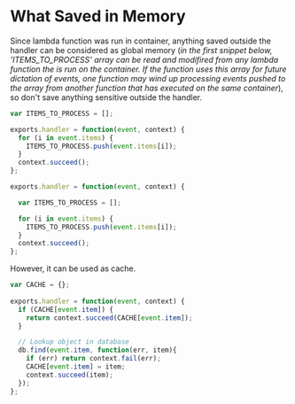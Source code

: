 # What Saved in Memory

Since lambda function was run in container, anything saved outside the handler can be considered as global memory (*in the first snippet below, 'ITEMS_TO_PROCESS' array can be read and modifired from any lambda function the is run on the container. If the function uses this array for future dictation of events, one function may wind up processing events pushed to the array from another function that has executed on the same container*), so don't save anything sensitive outside the handler.

```javascript
var ITEMS_TO_PROCESS = [];

exports.handler = function(event, context) {
  for (i in event.items) {
    ITEMS_TO_PROCESS.push(event.items[i]);
  }
  context.succeed();
};
```

```javascript
exports.handler = function(event, context) {

  var ITEMS_TO_PROCESS = [];

  for (i in event.items) {
    ITEMS_TO_PROCESS.push(event.items[i]);
  }
  context.succeed();
};
```

However, it can be used as cache.

```javascript
var CACHE = {};
 
exports.handler = function(event, context) {
  if (CACHE[event.item]) {
    return context.succeed(CACHE[event.item]);
  }

  // Lookup object in database
  db.find(event.item, function(err, item){
    if (err) return context.fail(err);
    CACHE[event.item] = item;
    context.succeed(item);
  });
};
```
